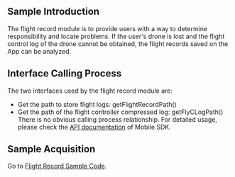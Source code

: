 ## Sample Introduction
The flight record module is to provide users with a way to determine responsibility and locate problems. If the user's drone is lost and the flight control log of the drone cannot be obtained, the flight records saved on the App can be analyzed.


## Interface Calling Process
The two interfaces used by the flight record module are:
* Get the path to store flight logs: getFlightRecordPath()
* Get the path of the flight controller compressed log: getFlyCLogPath()
There is no obvious calling process relationship. For detailed usage, please check the [API documentation](https://developer.dji.com/api-reference-v5/android-api/Components/IFlightLogManager/IFlightLogManager.html) of Mobile SDK.

## Sample Acquisition

 Go to [Flight Record Sample Code](https://github.com/dji-sdk/Mobile-SDK-Android-V5/blob/dev-sdk-main/SampleCode-V5/android-sdk-v5-sample/module-aircraft/src/main/java/dji/sampleV5/moduleaircraft/pages/FlightRecordFragment.kt).
